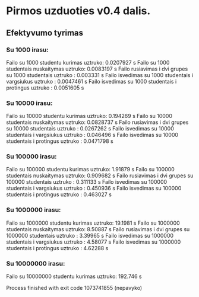 # Pirmos uzduoties v0.4 dalis.
## Efektyvumo tyrimas
### Su 1000 irasu:
Failo su 1000 studentu kurimas uztruko: 0.0207927 s
Failo su 1000 studentais nuskaitymas uztruko: 0.0083197 s
Failo rusiavimas i dvi grupes su 1000 studentais uztruko : 0.003331 s
Failo isvedimas su 1000 studentais i vargsiukus uztruko : 0.0047461 s
Failo isvedimas su 1000 studentais i protingus uztruko : 0.0051605 s

### Su 10000 irasu:
Failo su 10000 studentu kurimas uztruko: 0.194269 s
Failo su 10000 studentais nuskaitymas uztruko: 0.0828737 s
Failo rusiavimas i dvi grupes su 10000 studentais uztruko : 0.0267262 s
Failo isvedimas su 10000 studentais i vargsiukus uztruko : 0.046496 s
Failo isvedimas su 10000 studentais i protingus uztruko : 0.0471798 s

### Su 100000 irasu:
Failo su 100000 studentu kurimas uztruko: 1.91879 s
Failo su 100000 studentais nuskaitymas uztruko: 0.909682 s
Failo rusiavimas i dvi grupes su 100000 studentais uztruko : 0.311133 s
Failo isvedimas su 100000 studentais i vargsiukus uztruko : 0.450936 s
Failo isvedimas su 100000 studentais i protingus uztruko : 0.463027 s

### Su 1000000 irasu:
Failo su 1000000 studentu kurimas uztruko: 19.1981 s
Failo su 1000000 studentais nuskaitymas uztruko: 8.50887 s
Failo rusiavimas i dvi grupes su 1000000 studentais uztruko : 3.39965 s
Failo isvedimas su 1000000 studentais i vargsiukus uztruko : 4.58077 s
Failo isvedimas su 1000000 studentais i protingus uztruko : 4.62288 s

### Su 10000000 irasu:
Failo su 10000000 studentu kurimas uztruko: 192.746 s

Process finished with exit code 1073741855
(nepavyko)
